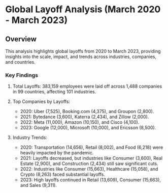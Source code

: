 # Global Layoff Analysis (March 2020 - March 2023)
## Overview
This analysis highlights global layoffs from 2020 to March 2023, providing insights into the scale, impact, and trends across industries, companies, and countries.
### Key Findings
   
   1. Total Layoffs: 383,159 employees were laid off across 1,488 companies in 99 countries, affecting 101 industries.
      
   2. Top Companies by Layoffs:
      * 2020: Uber (7,525), Booking.com (4,375), and Groupon (2,800).
      * 2021: Bytedance (3,600), Katerra (2,434), and Zillow (2,000).
      * 2022: Meta (11,000), Amazon (10,150), and Cisco (4,100).
      * 2023: Google (12,000), Microsoft (10,000), and Ericsson (8,500).
        
   3. Industry Trends:
      * 2020: Transportation (14,656), Retail (8,002), and Food (6,218) were heavily impacted by the pandemic.
      * 2021: Layoffs decreased, but industries like Consumer (3,600), Real Estate (2,900), and Construction (2,434) still saw significant cuts.
      * 2022: Industries like Consumer (15,663), Healthcare (15,058), and Crypto (8,263) faced substantial layoffs.
      * 2023: High layoffs continued in Retail (13,609), Consumer (15,663), and Sales (9,311).
